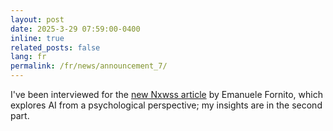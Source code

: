 ```yaml
---
layout: post
date: 2025-3-29 07:59:00-0400
inline: true
related_posts: false
lang: fr
permalink: /fr/news/announcement_7/
---
```


<!-- TRANSLATION NOTE: Replace the English content below with French translation. -->

I've been interviewed for the [new Nxwss article](https://www.nxwss.com/lintelligenza-artificiale-prender-il-posto-degli-psicologi) by Emanuele Fornito, which explores AI from a psychological perspective; my insights are in the second part.
